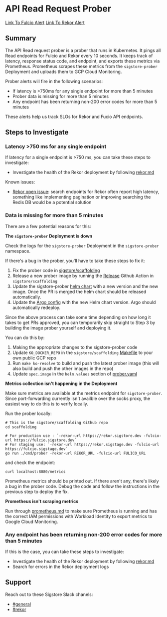 # API Read Request Prober

[Link To Fulcio Alert](https://console.cloud.google.com/monitoring/alerting/policies/17916706019676330864?project=oci-signer-service-dev)
[Link To Rekor Alert](https://console.cloud.google.com/monitoring/alerting/policies/2572294258888044289?project=oci-signer-service-dev)

## Summary

The API Read request prober is a prober that runs in Kubernetes.
It pings all Read endpoints for Fulcio and Rekor every 10 seconds.
It keeps track of latency, response status code, and endpoint, and exports these metrics via Prometheus.
Prometheus scrapes these metrics from the `sigstore-prober` Deployment and uploads them to GCP Cloud Monitoring.

Prober alerts will fire in the following scenarios:
* If latency is >750ms for any single endpoint for more than 5 minutes
* Prober data is missing for more than 5 minutes
* Any endpoint has been returning non-200 error codes for more than 5 minutes

These alerts help us track SLOs for Rekor and Fucio API endpoints.

## Steps to Investigate

### Latency >750 ms for any single endpoint

If latency for a single endpoint is >750 ms, you can take these steps to investigate:
* Investigate the health of the Rekor deployment by following [rekor.md](../../rekor.md)

Known issues:
* [Rekor open issue](https://github.com/sigstore/rekor/issues/741): search endpoints for Rekor often report high latency, something like implementing pagination or improving searching the Redis DB would be a potential solution

### Data is missing for more than 5 minutes

There are a few potential reasons for this:

**The `sigstore-prober` Deployment is down**

Check the logs for the `sigstore-prober` Deployment in the `sigstore-prober` namespace.

If there's a bug in the prober, you'll have to take these steps to fix it:
1. Fix the prober code in [sigstore/scaffolding](https://github.com/sigstore/scaffolding/blob/main/cmd/prober/prober.go)
1. Release a new prober image by running the [Release](https://github.com/sigstore/scaffolding/actions/workflows/release.yaml) Github Action in `sigstore/scaffolding`
1. Update the sigstore-prober [helm chart](https://github.com/sigstore/helm-charts/tree/main/charts/sigstore-prober) with a new version and the new image. Once the PR is merged the helm chart should be released automatically.
1. Update the [Argo config](../../../argocd/utilities/templates/prober.yaml) with the new Helm chart version. Argo should automatically redeploy.

Since the above process can take some time depending on how long it takes to get PRs approved, you can temporarily skip straight to Step 3
by building the image prober yourself and deploying it. 

You can do this by:

1. Making the appropriate changes to the sigstore-prober code
1. Update `KO_DOCKER_REPO` in the `sigstore/scaffolding` [Makefile](https://github.com/sigstore/scaffolding/blob/main/Makefile) to your own public GCP repo
1. Run `make ko-resolve` to build and push the latest prober image (this will also build and push the other images in the repo)
1. Update `spec.image` in the `helm.values` section of [prober.yaml](../../../argocd/utilities/templates/prober.yaml)

**Metrics collection isn't happening in the Deployment**

Make sure metrics are available at the metrics endpoint for `sigstore-prober`.
Since port-forwarding currently isn't availble over the socks proxy, the easiest way to do this is to verify locally.

Run the prober locally:

```
# This is the sigstore/scaffolding Github repo
cd scaffolding

# For production use : `-rekor-url https://rekor.sigstore.dev -fulcio-url https://fulcio.sigstore.dev`
# For staging use: `-rekor-url https://rekor.sigstage.dev -fulcio-url https://fulcio.sigstage.dev`
go run ./cmd/prober -rekor-url REKOR_URL -fulcio-url FULICO_URL
```

and check the endpoint:

```
curl localhost:8080/metrics
```

Prometheus metrics should be printed out. 
If there aren't any, there's likely a bug in the prober code.
Debug the code and follow the instructions in the previous step to deploy the fix.

**Prometheus isn't scraping metrics**

Run through [prometheus.md](../../../prometheus.md) to make sure Prometheus is running and has the correct IAM permissions with Workload Identity to export metrics to Google Cloud Monitoring.

### Any endpoint has been returning non-200 error codes for more than 5 minutes
If this is the case, you can take these steps to investigate:
* Investigate the health of the Rekor deployment by following [rekor.md](../rekor.md)
* Search for errors in the Rekor deployment logs

## Support
Reach out to these Sigstore Slack chanels:
* [#general](https://sigstore.slack.com/archives/C01DGF0G8U9)
* [#rekor](https://sigstore.slack.com/archives/C01CX4E2K70)
